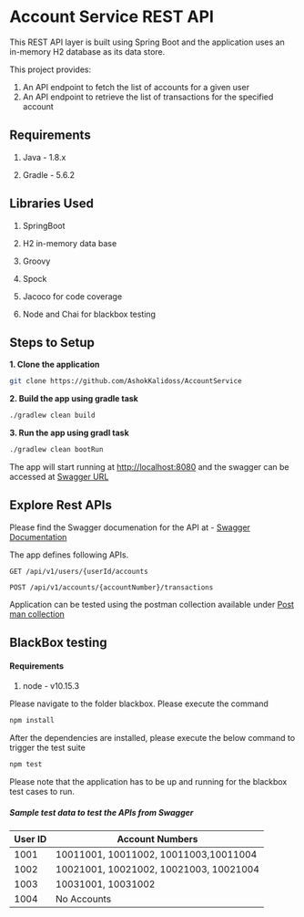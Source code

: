 # Account Service REST API

This REST API layer is built using Spring Boot and the application uses an in-memory H2 database as its data store.

This project provides:

1. An API endpoint  to fetch the list of accounts for a given user
2. An API endpoint to retrieve the list of transactions for the specified account

## Requirements

1. Java - 1.8.x

2. Gradle - 5.6.2

## Libraries Used

1. SpringBoot

2. H2 in-memory data base

3. Groovy

4. Spock
5. Jacoco for code coverage

6. Node and Chai for blackbox testing

## Steps to Setup

**1. Clone the application**

```bash
git clone https://github.com/AshokKalidoss/AccountService
```

**2. Build the app using gradle task**

```bash
./gradlew clean build
```

**3. Run the app using gradl task**

```bash
./gradlew clean bootRun
```

The app will start running at <http://localhost:8080> and the swagger can be accessed at [Swagger URL](http://localhost:8080/api/swagger-ui.html)

## Explore Rest APIs

Please find the Swagger documenation for the API at - [Swagger Documentation](https://github.com/AshokKalidoss/AccountService/blob/master/web/resources/interfaces/swagger/swagger_definition/AccountService.yaml)

The app defines following  APIs.

    GET /api/v1/users/{userId/accounts

    POST /api/v1/accounts/{accountNumber}/transactions

Application can  be tested using the postman collection available under [Post man collection](https://github.com/AshokKalidoss/AccountService/tree/master/web/resources/postman_collection)


## BlackBox testing

#### Requirements

1. node - v10.15.3

Please navigate to the folder blackbox. Please execute the command
```bash
npm install
```

After the dependencies are installed, please execute the below command to trigger the test suite
```bash
npm test
```
Please note that the application has to be up and running for the blackbox test  cases to run.

##### Sample test data to test the APIs from Swagger

 User ID      | Account Numbers
 -------------|-------------------
1001 | 10011001, 10011002, 10011003,10011004
1002 | 10021001, 10021002, 10021003, 10021004
1003 | 10031001, 10031002
1004 | No Accounts

